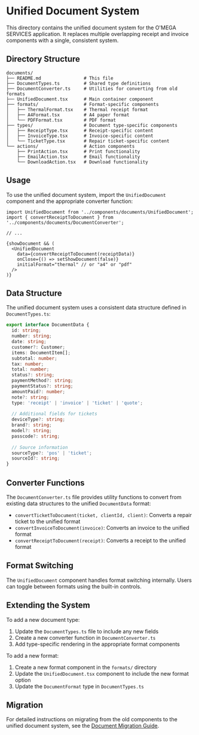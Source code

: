 # Unified Document System

This directory contains the unified document system for the O'MEGA SERVICES application. It replaces multiple overlapping receipt and invoice components with a single, consistent system.

## Directory Structure

```
documents/
├── README.md                # This file
├── DocumentTypes.ts         # Shared type definitions
├── DocumentConverter.ts     # Utilities for converting from old formats
├── UnifiedDocument.tsx      # Main container component
├── formats/                 # Format-specific components
│   ├── ThermalFormat.tsx    # Thermal receipt format
│   ├── A4Format.tsx         # A4 paper format
│   └── PDFFormat.tsx        # PDF format
├── types/                   # Document type-specific components
│   ├── ReceiptType.tsx      # Receipt-specific content
│   ├── InvoiceType.tsx      # Invoice-specific content
│   └── TicketType.tsx       # Repair ticket-specific content
└── actions/                 # Action components
    ├── PrintAction.tsx      # Print functionality
    ├── EmailAction.tsx      # Email functionality
    └── DownloadAction.tsx   # Download functionality
```

## Usage

To use the unified document system, import the `UnifiedDocument` component and the appropriate converter function:

```tsx
import UnifiedDocument from '../components/documents/UnifiedDocument';
import { convertReceiptToDocument } from '../components/documents/DocumentConverter';

// ...

{showDocument && (
  <UnifiedDocument
    data={convertReceiptToDocument(receiptData)}
    onClose={() => setShowDocument(false)}
    initialFormat="thermal" // or "a4" or "pdf"
  />
)}
```

## Data Structure

The unified document system uses a consistent data structure defined in `DocumentTypes.ts`:

```typescript
export interface DocumentData {
  id: string;
  number: string;
  date: string;
  customer?: Customer;
  items: DocumentItem[];
  subtotal: number;
  tax: number;
  total: number;
  status?: string;
  paymentMethod?: string;
  paymentStatus?: string;
  amountPaid?: number;
  note?: string;
  type: 'receipt' | 'invoice' | 'ticket' | 'quote';
  
  // Additional fields for tickets
  deviceType?: string;
  brand?: string;
  model?: string;
  passcode?: string;
  
  // Source information
  sourceType?: 'pos' | 'ticket';
  sourceId?: string;
}
```

## Converter Functions

The `DocumentConverter.ts` file provides utility functions to convert from existing data structures to the unified `DocumentData` format:

- `convertTicketToDocument(ticket, clientId, client)`: Converts a repair ticket to the unified format
- `convertInvoiceToDocument(invoice)`: Converts an invoice to the unified format
- `convertReceiptToDocument(receipt)`: Converts a receipt to the unified format

## Format Switching

The `UnifiedDocument` component handles format switching internally. Users can toggle between formats using the built-in controls.

## Extending the System

To add a new document type:

1. Update the `DocumentTypes.ts` file to include any new fields
2. Create a new converter function in `DocumentConverter.ts`
3. Add type-specific rendering in the appropriate format components

To add a new format:

1. Create a new format component in the `formats/` directory
2. Update the `UnifiedDocument.tsx` component to include the new format option
3. Update the `DocumentFormat` type in `DocumentTypes.ts`

## Migration

For detailed instructions on migrating from the old components to the unified document system, see the [Document Migration Guide](../../cline_docs/documentMigrationGuide.md).
